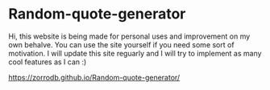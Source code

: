 # Random-quote-generator

Hi, this website is being made for personal uses and improvement on my own behalve. You can use the site yourself if you need some sort of motivation.
I will update this site reguarly and I will try to implement as many cool features as I can :)

https://zorrodb.github.io/Random-quote-generator/

